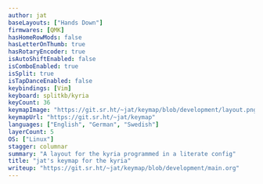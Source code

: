 ```yaml
---
author: jat
baseLayouts: ["Hands Down"]
firmwares: [QMK]
hasHomeRowMods: false
hasLetterOnThumb: true
hasRotaryEncoder: true
isAutoShiftEnabled: false
isComboEnabled: true
isSplit: true
isTapDanceEnabled: false
keybindings: [Vim]
keyboard: splitkb/kyria
keyCount: 36
keymapImage: "https://git.sr.ht/~jat/keymap/blob/development/layout.png"
keymapUrl: "https://git.sr.ht/~jat/keymap"
languages: ["English", "German", "Swedish"]
layerCount: 5
OS: ["Linux"]
stagger: columnar
summary: "A layout for the kyria programmed in a literate config"
title: "jat's keymap for the kyria"
writeup: "https://git.sr.ht/~jat/keymap/blob/development/main.org"
---
```

